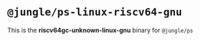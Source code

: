 # `@jungle/ps-linux-riscv64-gnu`

This is the **riscv64gc-unknown-linux-gnu** binary for `@jungle/ps`
